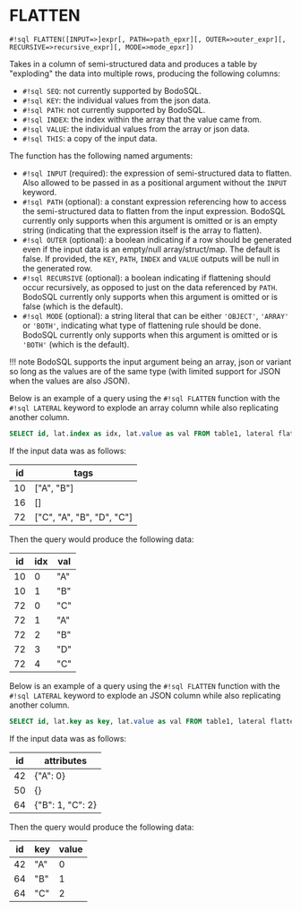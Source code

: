 # FLATTEN


`#!sql FLATTEN([INPUT=>]expr[, PATH=>path_epxr][, OUTER=>outer_expr][, RECURSIVE=>recursive_expr][, MODE=>mode_epxr])`

Takes in a column of semi-structured data and produces a table by
"exploding" the data into multiple rows, producing the following
columns:

- `#!sql SEQ`: not currently supported by BodoSQL.
- `#!sql KEY`: the individual values from the json data.
- `#!sql PATH`: not currently supported by BodoSQL.
- `#!sql INDEX`: the index within the array that the value came from.
- `#!sql VALUE`: the individual values from the array or json data.
- `#!sql THIS`: a copy of the input data.

The function has the following named arguments:

- `#!sql INPUT` (required): the expression of semi-structured data to flatten. Also allowed to be passed in as a positional argument without the `INPUT` keyword.
- `#!sql PATH` (optional): a constant expression referencing how to access the semi-structured data to flatten from the input expression. BodoSQL currently only supports when this argument is omitted or is an empty string (indicating that the expression itself is the array to flatten).
- `#!sql OUTER` (optional): a boolean indicating if a row should be generated even if the input data is an
empty/null array/struct/map. The default is false. If provided, the `KEY`, `PATH`, `INDEX` and `VALUE` outputs will be null in the generated row.
- `#!sql RECURSIVE` (optional): a boolean indicating if flattening should occur recursively, as opposed to just on the data referenced by `PATH`. BodoSQL currently only supports when this argument is omitted or is false (which is the default).
- `#!sql MODE` (optional): a string literal that can be either `'OBJECT'`, `'ARRAY'` or `'BOTH'`, indicating what type of flattening rule should be done. BodoSQL currently only supports when this argument is omitted or is `'BOTH'` (which is the default).

!!! note
    BodoSQL supports the input argument being an array, json or variant
    so long as the values are of the same type (with limited support for
    JSON when the values are also JSON).


Below is an example of a query using the `#!sql FLATTEN` function with the
`#!sql LATERAL` keyword to explode an array column while also
replicating another column.

```sql
SELECT id, lat.index as idx, lat.value as val FROM table1, lateral flatten(tags) lat
```

If the input data was as follows:

| id | tags                      |
|----|---------------------------|
| 10 | ["A", "B"]                |
| 16 | []                        |
| 72 | ["C", "A", "B", "D", "C"] |

Then the query would produce the following data:

| id | idx | val |
|----|-----|-----|
| 10 | 0   | "A" |
| 10 | 1   | "B" |
| 72 | 0   | "C" |
| 72 | 1   | "A" |
| 72 | 2   | "B" |
| 72 | 3   | "D" |
| 72 | 4   | "C" |

Below is an example of a query using the `#!sql FLATTEN` function with the
`#!sql LATERAL` keyword to explode an JSON column while also
replicating another column.

```sql
SELECT id, lat.key as key, lat.value as val FROM table1, lateral flatten(attributes) lat
```

If the input data was as follows:

| id | attributes       |
|----|------------------|
| 42 | {"A": 0}         |
| 50 | {}               |
| 64 | {"B": 1, "C": 2} |

Then the query would produce the following data:

| id | key | value |
|----|-----|-------|
| 42 | "A" | 0     |
| 64 | "B" | 1     |
| 64 | "C" | 2     |


